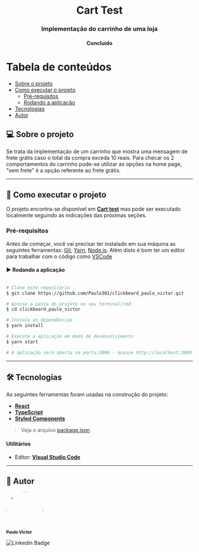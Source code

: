<h1 align="center">
  Cart Test
</h1>

<h3 align="center">
  Implementação do carrinho de uma loja
</h3>

<h4 align="center">
	Concluído
</h4>

Tabela de conteúdos
=================
<!--ts-->
   * [Sobre o projeto](#user-content--sobre-o-projeto)
   * [Como executar o projeto](#-como-executar-o-projeto)
     * [Pré-requisitos](#pré-requisitos)
     * [Rodando a aplicação](#user-content--rodando-a-aplicação)
   * [Tecnologias](#user-content--tecnologias)
   * [Autor](#user-content--autor)
<!--te-->


## 💻 Sobre o projeto

Se trata da implementação de um carrinho que mostra uma mensagem de frete grátis caso o total
da compra exceda 10 reais. Para checar os 2 comportamentos do carrinho pode-se utilizar as opções
na home page, "sem frete" é a opção referente ao frete grátis.

---

## 🚀 Como executar o projeto

O projeto encontra-se disponível em **[Cart test](https://cart-test-six.vercel.app/)** mas pode ser
executado localmente seguindo as indicações das próximas seções.

### Pré-requisitos

Antes de começar, você vai precisar ter instalado em sua máquina as seguintes ferramentas:
[Git](https://git-scm.com), [Yarn](https://yarnpkg.com/), [Node.js](https://nodejs.org/en/). 
Além disto é bom ter um editor para trabalhar com o código como [VSCode](https://code.visualstudio.com/)


#### ▶️ Rodando a aplicação

```bash

# Clone este repositório
$ git clone https://github.com/Paulo301/clickbeard_paulo_victor.git

# Acesse a pasta do projeto no seu terminal/cmd
$ cd clickbeard_paulo_victor

# Instale as dependências
$ yarn install

# Execute a aplicação em modo de desenvolvimento
$ yarn start

# A aplicação será aberta na porta:3000 - acesse http://localhost:3000

```

---

## 🛠 Tecnologias

As seguintes ferramentas foram usadas na construção do projeto:

-   **[React](https://reactjs.org/)**  
-   **[TypeScript](https://www.typescriptlang.org/)**
-   **[Styled Components](https://styled-components.com/)**

> Veja o arquivo  [package.json](https://github.com/Paulo301/clickbeard_paulo_victor/blob/main/package.json)

#### **Utilitários**

-   Editor:  **[Visual Studio Code](https://code.visualstudio.com/)** 

---

## 👤 Autor

<a href="https://github.com/Paulo301">
 <img style="border-radius: 50%;" src="https://avatars.githubusercontent.com/u/51863723?v=4" width="100px;" alt=""/>
 <br />
 <sub><b>Paulo Victor</b></sub></a>
 <br />
 
![Linkedin Badge](https://img.shields.io/badge/-Paulo%20Victor-blue?style=flat-square&logo=Linkedin&logoColor=white&link=https://www.linkedin.com/in/paulo-victor-lemos-de-almeida-569040186/)